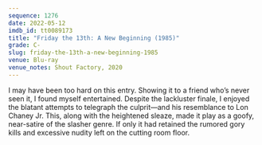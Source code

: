 ```yaml
---
sequence: 1276
date: 2022-05-12
imdb_id: tt0089173
title: "Friday the 13th: A New Beginning (1985)"
grade: C-
slug: friday-the-13th-a-new-beginning-1985
venue: Blu-ray
venue_notes: Shout Factory, 2020
---
```


I may have been too hard on this entry. Showing it to a friend who’s never seen it, I found myself entertained. Despite the lackluster finale, I enjoyed the blatant attempts to telegraph the culprit—and his resemblance to Lon Chaney Jr. This, along with the heightened sleaze, made it play as a goofy, near-satire of the slasher genre. If only it had retained the rumored gory kills and excessive nudity left on the cutting room floor.
